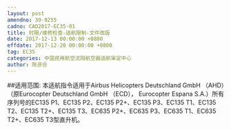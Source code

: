 ```yaml
---
layout: post
amendno: 39-9255
cadno: CAD2017-EC35-01
title: 时限/维修检查-适航限制-文件改版
date: 2017-12-13 00:00:00 +0800
effdate: 2017-12-20 00:00:00 +0800
tag: EC35
categories: 中国民用航空沈阳航空器适航审定中心
author: 陈彦合
---
```


##适用范围:
本适航指令适用于Airbus Helicopters Deutschland GmbH （AHD）（原Eurocopter Deutschland GmbH （ECD）， Eurocopter Espana S.A.）所有序列号的EC135 P1、EC135 P2、EC135 P2+、EC135 P3、EC135 T1、EC135 T2、EC135 T2+、EC135 T3、EC635 P2+、EC635 P3、EC635 T1、EC635 T2+、EC635 T3型直升机。

